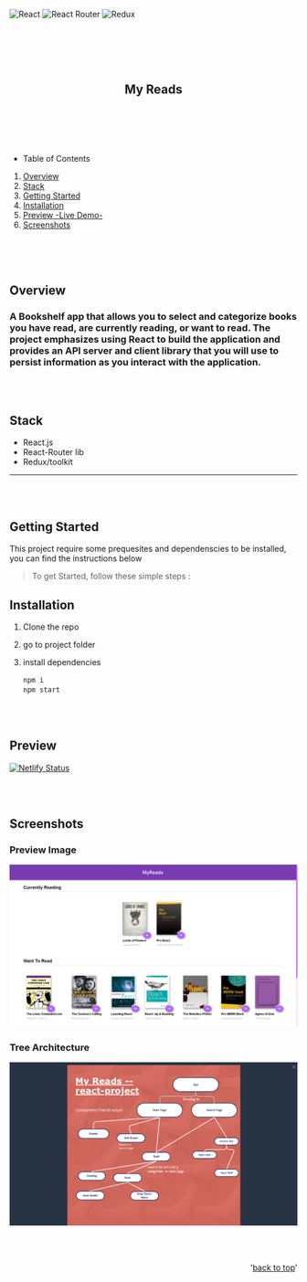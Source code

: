 <div id="top"></div>

![React](https://img.shields.io/badge/-ReactJs-61DAFB?logo=react&logoColor=white&style=for-the-badge)
![React Router](https://img.shields.io/badge/React_Router-CA4245?style=for-the-badge&logo=react-router&logoColor=white)
![Redux](https://img.shields.io/badge/Redux-593D88?style=for-the-badge&logo=redux&logoColor=white)

<br>
<br>
<br>
<br>

<!-- PROJECT LOGO -->
<div align="center">
  <h2>My Reads</h2>
</div>

<br>
<br>
<br>
<br>

<!-- TABLE OF CONTENTS -->

- Table of Contents
<ol>
  <li><a href="#overview">Overview</a></li>
  <li><a href="#stack">Stack</a></li>
  <li><a href="#getting-started">Getting Started</a></li>
  <li><a href="#installation">Installation</a></li>
  <li><a href="#preview">Preview -Live Demo-</a></li>
  <li><a href="#screenshots">Screenshots</a></li>
</ol>

<br>
<br>
<br>

<!-- ABOUT THE PROJECT -->

## Overview

### A Bookshelf app that allows you to select and categorize books you have read, are currently reading, or want to read. The project emphasizes using React to build the application and provides an API server and client library that you will use to persist information as you interact with the application.

<br>
<br>

## Stack

- React.js
- React-Router lib
- Redux/toolkit

---

<br>
<br>

<!-- GETTING STARTED -->

## Getting Started

This project require some prequesites and dependenscies to be installed, you can find the instructions below

> To get Started, follow these simple steps :

## Installation

1. Clone the repo

2. go to project folder

3. install dependencies

   ```bash
   npm i
   npm start
   ```

<br>
<br>

## Preview

[![Netlify Status](https://api.netlify.com/api/v1/badges/7ac2604a-4ce9-4826-8709-a36e46355e1e/deploy-status)](https://fayad-myreads-react-redux-fwd.netlify.app)

<br>
<br>

## Screenshots

### Preview Image

![Preview](preview.png)

### Tree Architecture

![Components Tree Architecture](components-tree-structure.png)

<br>
<br>

<p align="right">'<a href="#top">back to top</a>'</p>

